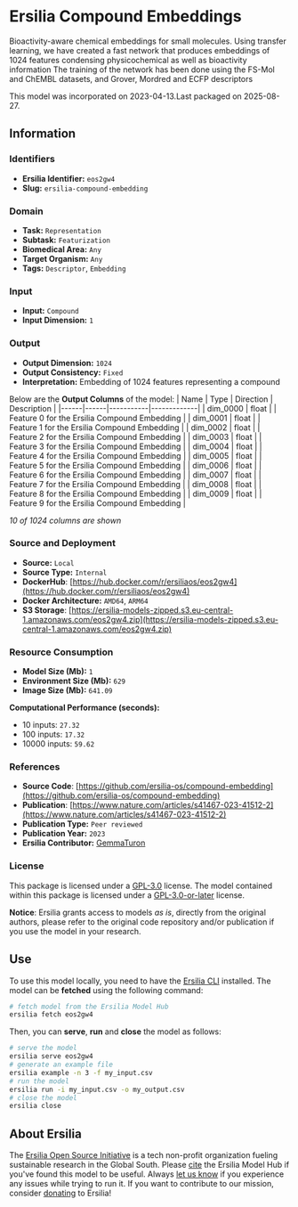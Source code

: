# Ersilia Compound Embeddings

Bioactivity-aware chemical embeddings for small molecules. Using transfer learning, we have created a fast network that produces embeddings of 1024 features condensing physicochemical as well as bioactivity information The training of the network has been done using the FS-Mol and ChEMBL datasets, and Grover, Mordred and ECFP descriptors

This model was incorporated on 2023-04-13.Last packaged on 2025-08-27.

## Information
### Identifiers
- **Ersilia Identifier:** `eos2gw4`
- **Slug:** `ersilia-compound-embedding`

### Domain
- **Task:** `Representation`
- **Subtask:** `Featurization`
- **Biomedical Area:** `Any`
- **Target Organism:** `Any`
- **Tags:** `Descriptor`, `Embedding`

### Input
- **Input:** `Compound`
- **Input Dimension:** `1`

### Output
- **Output Dimension:** `1024`
- **Output Consistency:** `Fixed`
- **Interpretation:** Embedding of 1024 features representing a compound

Below are the **Output Columns** of the model:
| Name | Type | Direction | Description |
|------|------|-----------|-------------|
| dim_0000 | float |  | Feature 0 for the Ersilia Compound Embedding |
| dim_0001 | float |  | Feature 1 for the Ersilia Compound Embedding |
| dim_0002 | float |  | Feature 2 for the Ersilia Compound Embedding |
| dim_0003 | float |  | Feature 3 for the Ersilia Compound Embedding |
| dim_0004 | float |  | Feature 4 for the Ersilia Compound Embedding |
| dim_0005 | float |  | Feature 5 for the Ersilia Compound Embedding |
| dim_0006 | float |  | Feature 6 for the Ersilia Compound Embedding |
| dim_0007 | float |  | Feature 7 for the Ersilia Compound Embedding |
| dim_0008 | float |  | Feature 8 for the Ersilia Compound Embedding |
| dim_0009 | float |  | Feature 9 for the Ersilia Compound Embedding |

_10 of 1024 columns are shown_
### Source and Deployment
- **Source:** `Local`
- **Source Type:** `Internal`
- **DockerHub**: [https://hub.docker.com/r/ersiliaos/eos2gw4](https://hub.docker.com/r/ersiliaos/eos2gw4)
- **Docker Architecture:** `AMD64`, `ARM64`
- **S3 Storage**: [https://ersilia-models-zipped.s3.eu-central-1.amazonaws.com/eos2gw4.zip](https://ersilia-models-zipped.s3.eu-central-1.amazonaws.com/eos2gw4.zip)

### Resource Consumption
- **Model Size (Mb):** `1`
- **Environment Size (Mb):** `629`
- **Image Size (Mb):** `641.09`

**Computational Performance (seconds):**
- 10 inputs: `27.32`
- 100 inputs: `17.32`
- 10000 inputs: `59.62`

### References
- **Source Code**: [https://github.com/ersilia-os/compound-embedding](https://github.com/ersilia-os/compound-embedding)
- **Publication**: [https://www.nature.com/articles/s41467-023-41512-2](https://www.nature.com/articles/s41467-023-41512-2)
- **Publication Type:** `Peer reviewed`
- **Publication Year:** `2023`
- **Ersilia Contributor:** [GemmaTuron](https://github.com/GemmaTuron)

### License
This package is licensed under a [GPL-3.0](https://github.com/ersilia-os/ersilia/blob/master/LICENSE) license. The model contained within this package is licensed under a [GPL-3.0-or-later](LICENSE) license.

**Notice**: Ersilia grants access to models _as is_, directly from the original authors, please refer to the original code repository and/or publication if you use the model in your research.


## Use
To use this model locally, you need to have the [Ersilia CLI](https://github.com/ersilia-os/ersilia) installed.
The model can be **fetched** using the following command:
```bash
# fetch model from the Ersilia Model Hub
ersilia fetch eos2gw4
```
Then, you can **serve**, **run** and **close** the model as follows:
```bash
# serve the model
ersilia serve eos2gw4
# generate an example file
ersilia example -n 3 -f my_input.csv
# run the model
ersilia run -i my_input.csv -o my_output.csv
# close the model
ersilia close
```

## About Ersilia
The [Ersilia Open Source Initiative](https://ersilia.io) is a tech non-profit organization fueling sustainable research in the Global South.
Please [cite](https://github.com/ersilia-os/ersilia/blob/master/CITATION.cff) the Ersilia Model Hub if you've found this model to be useful. Always [let us know](https://github.com/ersilia-os/ersilia/issues) if you experience any issues while trying to run it.
If you want to contribute to our mission, consider [donating](https://www.ersilia.io/donate) to Ersilia!
